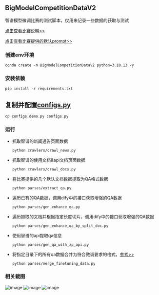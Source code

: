 ## BigModelCompetitionDataV2
智谱模型微调比赛的测试脚本，仅用来记录一些数据的获取与测试

[点击查看比赛说明>>](tips/比赛说明.md)

[点击查看比赛提供的默认prompt>>](prompts/prompt.md)

### 创建env环境
```shell
conda create -n BigModelCompetitionDataV2 python=3.10.13 -y
```

### 安装依赖
```shell
pip install -r requirements.txt
```

## 复制并配置[configs.py](configs.py)
```shell
cp configs.demo.py configs.py
```

### 运行

- 抓取智谱的新闻通告页面数据
    ```shell
    python crawlers/crawl_news.py
    ```

- 抓取智谱的使用文档&api文档页面数据
    ```shell
    python crawlers/crawl_docs.py
    ```

- 将比赛提供的几个默认文档数据提取为QA格式数据
    ```shell
    python parses/extract_qa.py
    ```

- 遍历已有的QA数据，调用dify中的接口获取增强的QA数据
    ```shell
    python parses/gen_enhance_qa.py
    ```

- 遍历抓取的文档并根据指定长度切片，调用dify中的接口获取增强的QA数据
    ```shell
    python parses/gen_enhance_qa_by_split_doc.py
    ```

- 使用智谱的api提取qa信息
    ```shell
    python parses/gen_qa_with_zp_api.py
    ```

- 将指定目录下的所有qa数据合并为符合微调要求的格式，[参考>>](https://bigmodel.cn/dev/howuse/finetuning/dataset)
    ```shell
    python parses/merge_finetuning_data.py
    ```

### 相关截图
![image](https://github.com/user-attachments/assets/f292cf88-b255-4bba-992f-aa3fdcb73bb8)
![image](https://github.com/user-attachments/assets/1201ad3b-a9af-419c-aaaa-b4da1c7ae032)
![image](https://github.com/user-attachments/assets/965492dc-33ba-44f3-8a48-014345995b1f)


